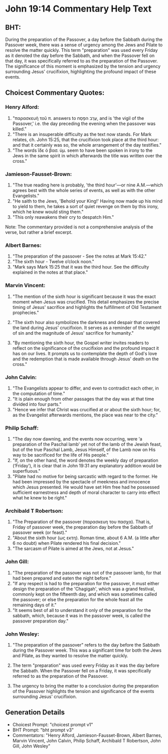 # John 19:14 Commentary Help Text

## BHT:
During the preparation of the Passover, a day before the Sabbath during the Passover week, there was a sense of urgency among the Jews and Pilate to resolve the matter quickly. This term "preparation" was used every Friday as it denoted the day before the Sabbath, and when the Passover fell on that day, it was specifically referred to as the preparation of the Passover. The significance of this moment is emphasized by the tension and urgency surrounding Jesus' crucifixion, highlighting the profound impact of these events.

## Choicest Commentary Quotes:
### Henry Alford:
1. "παρασκευὴ τοῦ π. answers to עֶרֶב הפֶּסַח, and is 'the vigil of the Passover,' i.e. the day preceding the evening when the passover was killed." 
2. "There is an insuperable difficulty as the text now stands. For Mark relates, ch. John 15:25, that the crucifixion took place at the third hour: and that it certainly was so, the whole arrangement of the day testifies."
3. "The words ἴδε ὁ βασ. ὑμ. seem to have been spoken in irony to the Jews in the same spirit in which afterwards the title was written over the cross."

### Jamieson-Fausset-Brown:
1. "The true reading here is probably, 'the third hour'—or nine A.M.—which agrees best with the whole series of events, as well as with the other Evangelists."
2. "He saith to the Jews, 'Behold your King!' Having now made up his mind to yield to them, he takes a sort of quiet revenge on them by this irony, which he knew would sting them."
3. "This only reawakens their cry to despatch Him."

Note: The commentary provided is not a comprehensive analysis of the verse, but rather a brief excerpt.

### Albert Barnes:
1. "The preparation of the passover - See the notes at Mark 15:42." 
2. "The sixth hour - Twelve o’clock noon."
3. "Mark says Mark 15:25 that it was the third hour. See the difficulty explained in the notes at that place."

### Marvin Vincent:
1. "The mention of the sixth hour is significant because it was the exact moment when Jesus was crucified. This detail emphasizes the precise timing of Jesus' sacrifice and highlights the fulfillment of Old Testament prophecies."

2. "The sixth hour also symbolizes the darkness and despair that covered the land during Jesus' crucifixion. It serves as a reminder of the weight of sin and the magnitude of Jesus' sacrifice for humanity."

3. "By mentioning the sixth hour, the Gospel writer invites readers to reflect on the significance of the crucifixion and the profound impact it has on our lives. It prompts us to contemplate the depth of God's love and the redemption that is made available through Jesus' death on the cross."

### John Calvin:
1. "The Evangelists appear to differ, and even to contradict each other, in the computation of time."
2. "It is plain enough from other passages that the day was at that time divided into four parts."
3. "Hence we infer that Christ was crucified at or about the sixth hour; for, as the Evangelist afterwards mentions, the place was near to the city."

### Philip Schaff:
1. "The day now dawning, and the events now occurring, were ‘a preparation of the Paschal lamb’ yet not of the lamb of the Jewish feast, but of the true Paschal Lamb, Jesus Himself, of the Lamb now on His way to be sacrificed for the life of His people."
2. "If, on the other hand, the word denotes the weekly day of preparation (‘Friday’), it is clear that in John 19:31 any explanatory addition would be superfluous."
3. "Pilate had no motive for being sarcastic with regard to the former. He had been impressed by the spectacle of meekness and innocence which Jesus presented. He would have set Him free had he possessed sufficient earnestness and depth of moral character to carry into effect what he knew to be right."

### Archibald T Robertson:
1. "The Preparation of the passover (παρασκευη του πασχα). That is, Friday of passover week, the preparation day before the Sabbath of passover week (or feast)." 
2. "About the sixth hour (ως εκτη). Roman time, about 6 A.M. (a little after 6 no doubt) when Pilate rendered his final decision." 
3. "The sarcasm of Pilate is aimed at the Jews, not at Jesus."

### John Gill:
1. "The preparation of the passover was not of the passover lamb, for that had been prepared and eaten the night before."
2. "If any respect is had to the preparation for the passover, it must either design the preparation of the 'Chagigah', which was a grand festival, commonly kept on the fifteenth day, and which was sometimes called the passover; or else the preparation for the whole feast all the remaining days of it."
3. "It seems best of all to understand it only of the preparation for the sabbath, which, because it was in the passover week, is called the passover preparation day."

### John Wesley:
1. "The preparation of the passover" refers to the day before the Sabbath during the Passover week. This was a significant time for both the Jews and Pilate, as they wanted to resolve the matter quickly. 

2. The term "preparation" was used every Friday as it was the day before the Sabbath. When the Passover fell on a Friday, it was specifically referred to as the preparation of the Passover. 

3. The urgency to bring the matter to a conclusion during the preparation of the Passover highlights the tension and significance of the events surrounding Jesus' crucifixion.


## Generation Details
- Choicest Prompt: "choicest prompt v1"
- BHT Prompt: "bht prompt v3"
- Commentators: "Henry Alford, Jamieson-Fausset-Brown, Albert Barnes, Marvin Vincent, John Calvin, Philip Schaff, Archibald T Robertson, John Gill, John Wesley"
